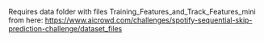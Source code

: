 Requires data folder with files Training_Features_and_Track_Features_mini from here: https://www.aicrowd.com/challenges/spotify-sequential-skip-prediction-challenge/dataset_files
